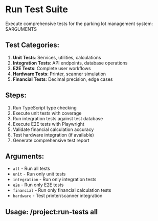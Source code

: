 # Run Test Suite

Execute comprehensive tests for the parking lot management system: $ARGUMENTS

## Test Categories:
1. **Unit Tests**: Services, utilities, calculations
2. **Integration Tests**: API endpoints, database operations  
3. **E2E Tests**: Complete user workflows
4. **Hardware Tests**: Printer, scanner simulation
5. **Financial Tests**: Decimal precision, edge cases

## Steps:
1. Run TypeScript type checking
2. Execute unit tests with coverage
3. Run integration tests against test database
4. Execute E2E tests with Playwright
5. Validate financial calculation accuracy
6. Test hardware integration (if available)
7. Generate comprehensive test report

## Arguments: 
- `all` - Run all tests
- `unit` - Run only unit tests
- `integration` - Run only integration tests  
- `e2e` - Run only E2E tests
- `financial` - Run only financial calculation tests
- `hardware` - Test printer/scanner integration

## Usage: /project:run-tests all